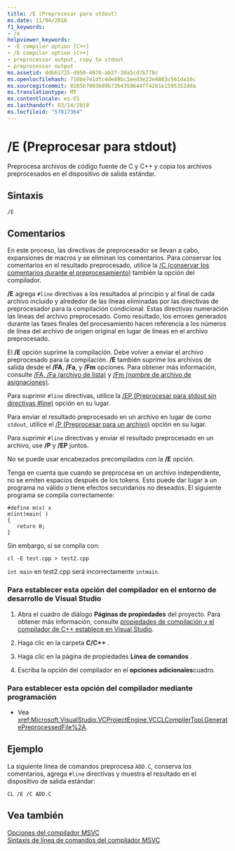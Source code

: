```yaml
---
title: /E (Preprocesar para stdout)
ms.date: 11/04/2016
f1_keywords:
- /e
helpviewer_keywords:
- -E compiler option [C++]
- /E compiler option [C++]
- preprocessor output, copy to stdout
- preprocessor output
ms.assetid: ddbb1725-d950-4978-ab2f-30a5cd7b778c
ms.openlocfilehash: 710be7e1dfc4de89bc1eed3e23e4803c561da10c
ms.sourcegitcommit: 8105b7003b89b73b4359644ff4281e1595352dda
ms.translationtype: MT
ms.contentlocale: es-ES
ms.lasthandoff: 03/14/2019
ms.locfileid: "57817364"
---
```

# <a name="e-preprocess-to-stdout"></a>/E (Preprocesar para stdout)

Preprocesa archivos de código fuente de C y C++ y copia los archivos preprocesados en el dispositivo de salida estándar.

## <a name="syntax"></a>Sintaxis

```
/E
```

## <a name="remarks"></a>Comentarios

En este proceso, las directivas de preprocesador se llevan a cabo, expansiones de macros y se eliminan los comentarios. Para conservar los comentarios en el resultado preprocesado, utilice la [/C (conservar los comentarios durante el preprocesamiento)](c-preserve-comments-during-preprocessing.md) también la opción del compilador.

**/E** agrega `#line` directivas a los resultados al principio y al final de cada archivo incluido y alrededor de las líneas eliminadas por las directivas de preprocesador para la compilación condicional. Estas directivas numeración las líneas del archivo preprocesado. Como resultado, los errores generados durante las fases finales del procesamiento hacen referencia a los números de línea del archivo de origen original en lugar de líneas en el archivo preprocesado.

El **/E** opción suprime la compilación. Debe volver a enviar el archivo preprocesado para la compilación. **/E** también suprime los archivos de salida desde el **/FA**, **/Fa**, y **/Fm** opciones. Para obtener más información, consulte [/FA, /Fa (archivo de lista)](fa-fa-listing-file.md) y [/Fm (nombre de archivo de asignaciones)](fm-name-mapfile.md).

Para suprimir `#line` directivas, utilice la [/EP (Preprocesar para stdout sin directivas #line)](ep-preprocess-to-stdout-without-hash-line-directives.md) opción en su lugar.

Para enviar el resultado preprocesado en un archivo en lugar de como `stdout`, utilice el [/P (Preprocesar para un archivo)](p-preprocess-to-a-file.md) opción en su lugar.

Para suprimir `#line` directivas y enviar el resultado preprocesado en un archivo, use **/P** y **/EP** juntos.

No se puede usar encabezados precompilados con la **/E** opción.

Tenga en cuenta que cuando se preprocesa en un archivo independiente, no se emiten espacios después de los tokens. Esto puede dar lugar a un programa no válido o tiene efectos secundarios no deseados. El siguiente programa se compila correctamente:

```
#define m(x) x
m(int)main( )
{
   return 0;
}
```

Sin embargo, si se compila con:

```
cl -E test.cpp > test2.cpp
```

`int main` en test2.cpp será incorrectamente `intmain`.

### <a name="to-set-this-compiler-option-in-the-visual-studio-development-environment"></a>Para establecer esta opción del compilador en el entorno de desarrollo de Visual Studio

1. Abra el cuadro de diálogo **Páginas de propiedades** del proyecto. Para obtener más información, consulte [propiedades de compilación y el compilador de C++ establece en Visual Studio](../working-with-project-properties.md).

1. Haga clic en la carpeta **C/C++** .

1. Haga clic en la página de propiedades **Línea de comandos** .

1. Escriba la opción del compilador en el **opciones adicionales**cuadro.

### <a name="to-set-this-compiler-option-programmatically"></a>Para establecer esta opción del compilador mediante programación

- Vea <xref:Microsoft.VisualStudio.VCProjectEngine.VCCLCompilerTool.GeneratePreprocessedFile%2A>.

## <a name="example"></a>Ejemplo

La siguiente línea de comandos preprocesa `ADD.C`, conserva los comentarios, agrega `#line` directivas y muestra el resultado en el dispositivo de salida estándar:

```
CL /E /C ADD.C
```

## <a name="see-also"></a>Vea también

[Opciones del compilador MSVC](compiler-options.md)<br/>
[Sintaxis de línea de comandos del compilador MSVC](compiler-command-line-syntax.md)
